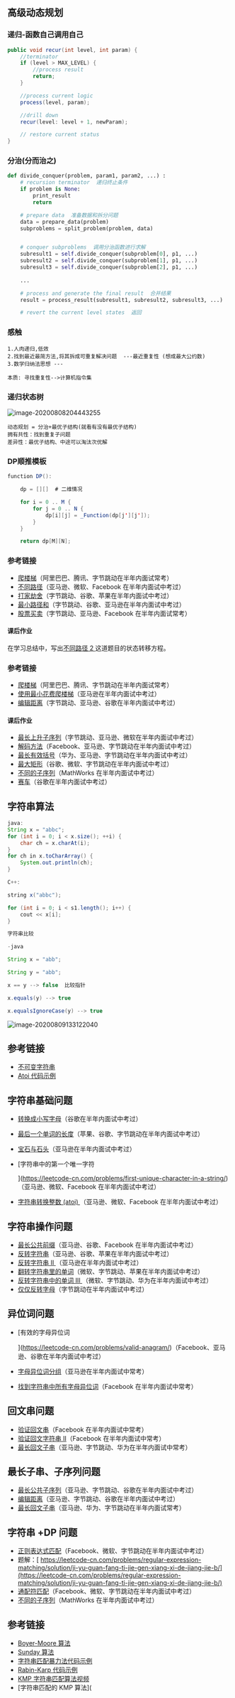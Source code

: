 ## 高级动态规划

### 递归-函数自己调用自己

```java
public void recur(int level, int param) {
    //terminator
    if (level > MAX_LEVEL) {
        //process result
        return;
    }

    //process current logic
    process(level, param);

    //drill down
    recur(level: level + 1, newParam);

    // restore current status
}
```

### 分治(分而治之)

```python
def divide_conquer(problem, param1, param2, ...) :
    # recursion terminator  递归终止条件
    if problem is None:
        print_result
        return

    # prepare data  准备数据和拆分问题
    data = prepare_data(problem)
    subproblems = split_problem(problem, data)


    # conquer subproblems  调用分治函数进行求解
    subresult1 = self.divide_conquer(subproblem[0], p1, ...)
    subresult2 = self.divide_conquer(subproblem[1], p1, ...)
    subresult3 = self.divide_conquer(subproblem[2], p1, ...)
    
    ...

    # process and generate the final result  合并结果
    result = process_result(subresult1, subresult2, subresult3, ...)

    # revert the current level states  返回
```

### 感触

```mark
1.人肉递归,低效
2.找到最近最简方法,将其拆成可重复解决问题  ---最近重复性 (想成最大公约数)
3.数学归纳法思想 --- 

本质: 寻找重复性-->计算机指令集
```

### 递归状态树

![image-20200808204443255](./image-20200808204443255.png)

```mark
动态规划 = 分治+最优子结构(就看有没有最优子结构)
拥有共性：找到重复子问题
差异性：最优子结构、中途可以淘汰次优解 
```

### DP顺推模板

```java
function DP():

    dp = [][]  # 二维情况

    for i = 0 .. M {
        for j = 0 .. N {
            dp[i][j] = _Function(dp[j'][j']);
        }
    }

    return dp[M][N];
```



### 参考链接

- [爬楼梯](https://leetcode-cn.com/problems/climbing-stairs/)（阿里巴巴、腾讯、字节跳动在半年内面试常考）
- [不同路径](https://leetcode-cn.com/problems/unique-paths/)（亚马逊、微软、Facebook 在半年内面试中考过）
- [打家劫舍](https://leetcode-cn.com/problems/house-robber/)（字节跳动、谷歌、苹果在半年内面试中考过）
- [最小路径和](https://leetcode-cn.com/problems/minimum-path-sum/)（字节跳动、谷歌、亚马逊在半年内面试中考过）
- [股票买卖](https://leetcode-cn.com/problems/best-time-to-buy-and-sell-stock/)（字节跳动、亚马逊、Facebook 在半年内面试常考）

#### 课后作业

在学习总结中，写出[不同路径 2 ](https://leetcode-cn.com/problems/unique-paths-ii/)这道题目的状态转移方程。

### 参考链接

- [爬楼梯](https://leetcode-cn.com/problems/climbing-stairs/)（阿里巴巴、腾讯、字节跳动在半年内面试常考）
- [使用最小花费爬楼梯](https://leetcode-cn.com/problems/min-cost-climbing-stairs/)（亚马逊在半年内面试中考过）
- [编辑距离](https://leetcode-cn.com/problems/edit-distance/)（字节跳动、亚马逊、谷歌在半年内面试中考过）

#### 课后作业

- [最长上升子序列](https://leetcode-cn.com/problems/longest-increasing-subsequence/)（字节跳动、亚马逊、微软在半年内面试中考过）
- [解码方法](https://leetcode-cn.com/problems/decode-ways/)（Facebook、亚马逊、字节跳动在半年内面试中考过）
- [最长有效括号](https://leetcode-cn.com/problems/longest-valid-parentheses/)（华为、亚马逊、字节跳动在半年内面试中考过）
- [最大矩形](https://leetcode-cn.com/problems/maximal-rectangle/)（谷歌、微软、字节跳动在半年内面试中考过）
- [不同的子序列](https://leetcode-cn.com/problems/distinct-subsequences/)（MathWorks 在半年内面试中考过）
- [赛车](https://leetcode-cn.com/problems/race-car/)（谷歌在半年内面试中考过）





## 字符串算法

```java
java:
String x = "abbc";
for (int i = 0; i < x.size(); ++i) {
    char ch = x.charAt(i);
}
for ch in x.toCharArray() {
    System.out.println(ch);
}

C++:

string x("abbc");

for (int i = 0; i < s1.length(); i++) {
    cout << x[i];
}
```

```java
字符串比较

-java

String x = "abb";

String y = "abb";

x == y --> false  比较指针

x.equals(y) --> true

x.equalsIgnoreCase(y) --> true
```



![image-20200809133122040](./image-20200809133122040.png)



## 参考链接

- [不可变字符串](https://lemire.me/blog/2017/07/07/are-your-strings-immutable/)
- [Atoi 代码示例](https://shimo.im/docs/5kykuLmt7a4DdjSP)

## 字符串基础问题

- [转换成小写字母](https://leetcode-cn.com/problems/to-lower-case/)（谷歌在半年内面试中考过）
- [最后一个单词的长度](https://leetcode-cn.com/problems/length-of-last-word/)（苹果、谷歌、字节跳动在半年内面试中考过）
- [宝石与石头](https://leetcode-cn.com/problems/jewels-and-stones/)（亚马逊在半年内面试中考过）
- [字符串中的第一个唯一字符
  
  ](https://leetcode-cn.com/problems/first-unique-character-in-a-string/)（亚马逊、微软、Facebook 在半年内面试中考过）
- [字符串转换整数 (atoi) ](https://leetcode-cn.com/problems/string-to-integer-atoi/)（亚马逊、微软、Facebook 在半年内面试中考过）

## 字符串操作问题

- [最长公共前缀](https://leetcode-cn.com/problems/longest-common-prefix/description/)（亚马逊、谷歌、Facebook 在半年内面试中考过）
- [反转字符串](https://leetcode-cn.com/problems/reverse-string)（亚马逊、谷歌、苹果在半年内面试中考过）
- [反转字符串 II ](https://leetcode-cn.com/problems/reverse-string-ii/)（亚马逊在半年内面试中考过）
- [翻转字符串里的单词](https://leetcode-cn.com/problems/reverse-words-in-a-string/)（微软、字节跳动、苹果在半年内面试中考过）
- [反转字符串中的单词 III ](https://leetcode-cn.com/problems/reverse-words-in-a-string-iii/)（微软、字节跳动、华为在半年内面试中考过）
- [仅仅反转字母](https://leetcode-cn.com/problems/reverse-only-letters/)（字节跳动在半年内面试中考过）

## 异位词问题

- [有效的字母异位词
  
  ](https://leetcode-cn.com/problems/valid-anagram/)（Facebook、亚马逊、谷歌在半年内面试中考过）
- [字母异位词分组](https://leetcode-cn.com/problems/group-anagrams/)（亚马逊在半年内面试中常考）
- [找到字符串中所有字母异位词](https://leetcode-cn.com/problems/find-all-anagrams-in-a-string/)（Facebook 在半年内面试中常考）

## 回文串问题

- [验证回文串](https://leetcode-cn.com/problems/valid-palindrome/)（Facebook 在半年内面试中常考）
- [验证回文字符串 Ⅱ](https://leetcode-cn.com/problems/valid-palindrome-ii/)（Facebook 在半年内面试中常考）
- [最长回文子串](https://leetcode-cn.com/problems/longest-palindromic-substring/)（亚马逊、字节跳动、华为在半年内面试中常考）

## 最长子串、子序列问题

- [最长公共子序列](https://leetcode-cn.com/problems/longest-common-subsequence/)（亚马逊、字节跳动、谷歌在半年内面试中考过）
- [编辑距离](https://leetcode-cn.com/problems/edit-distance/)（亚马逊、字节跳动、谷歌在半年内面试中考过）
- [最长回文子串](https://leetcode-cn.com/problems/longest-palindromic-substring/)（亚马逊、华为、字节跳动在半年内面试常考）

## 字符串 +DP 问题

- [正则表达式匹配](https://leetcode-cn.com/problems/regular-expression-matching/)（Facebook、微软、字节跳动在半年内面试中考过）
- 题解：[ https://leetcode-cn.com/problems/regular-expression-matching/solution/ji-yu-guan-fang-ti-jie-gen-xiang-xi-de-jiang-jie-b/](https://leetcode-cn.com/problems/regular-expression-matching/solution/ji-yu-guan-fang-ti-jie-gen-xiang-xi-de-jiang-jie-b/)
- [通配符匹配](https://leetcode-cn.com/problems/wildcard-matching/)（Facebook、微软、字节跳动在半年内面试中考过）
- [不同的子序列](https://leetcode-cn.com/problems/distinct-subsequences/)（MathWorks 在半年内面试中考过）

## 参考链接

- [Boyer-Moore 算法](https://www.ruanyifeng.com/blog/2013/05/boyer-moore_string_search_algorithm.html)
- [Sunday 算法](https://blog.csdn.net/u012505432/article/details/52210975)
- [字符串匹配暴力法代码示例](https://shimo.im/docs/8G0aJqNL86wWrPUE)
- [Rabin-Karp 代码示例](https://shimo.im/docs/1wnsM7eaZ6Ab9j9M)
- [KMP 字符串匹配算法视频](https://www.bilibili.com/video/av11866460?from=search&seid=17425875345653862171)
- [字符串匹配的 KMP 算法](